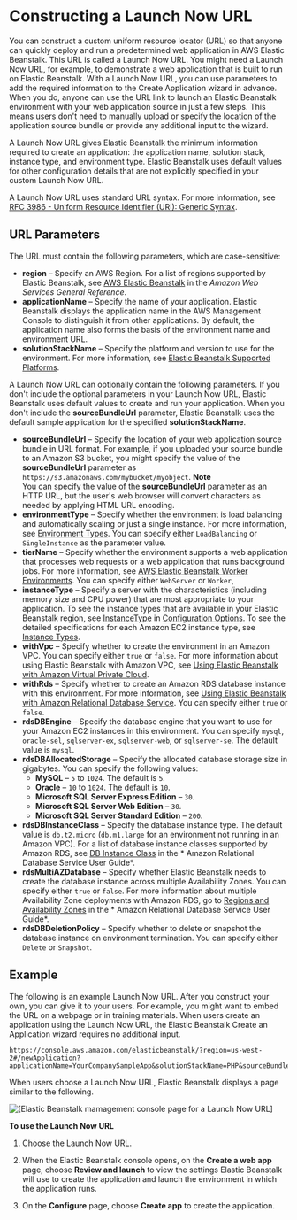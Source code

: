 # Constructing a Launch Now URL<a name="launch-now-url"></a>

You can construct a custom uniform resource locator \(URL\) so that anyone can quickly deploy and run a predetermined web application in AWS Elastic Beanstalk\. This URL is called a Launch Now URL\. You might need a Launch Now URL, for example, to demonstrate a web application that is built to run on Elastic Beanstalk\. With a Launch Now URL, you can use parameters to add the required information to the Create Application wizard in advance\. When you do, anyone can use the URL link to launch an Elastic Beanstalk environment with your web application source in just a few steps\. This means users don't need to manually upload or specify the location of the application source bundle or provide any additional input to the wizard\.

A Launch Now URL gives Elastic Beanstalk the minimum information required to create an application: the application name, solution stack, instance type, and environment type\. Elastic Beanstalk uses default values for other configuration details that are not explicitly specified in your custom Launch Now URL\.

A Launch Now URL uses standard URL syntax\. For more information, see [RFC 3986 \- Uniform Resource Identifier \(URI\): Generic Syntax](http://tools.ietf.org/html/rfc3986)\.

## URL Parameters<a name="using-features.deploy-existing-version.CON"></a>

The URL must contain the following parameters, which are case\-sensitive:
+ **region** – Specify an AWS Region\. For a list of regions supported by Elastic Beanstalk, see [AWS Elastic Beanstalk](http://docs.aws.amazon.com/general/latest/gr/rande.html#elasticbeanstalk_region) in the *Amazon Web Services General Reference*\.
+ **applicationName** – Specify the name of your application\. Elastic Beanstalk displays the application name in the AWS Management Console to distinguish it from other applications\. By default, the application name also forms the basis of the environment name and environment URL\.
+ **solutionStackName** – Specify the platform and version to use for the environment\. For more information, see [Elastic Beanstalk Supported Platforms](concepts.platforms.md)\.

A Launch Now URL can optionally contain the following parameters\. If you don't include the optional parameters in your Launch Now URL, Elastic Beanstalk uses default values to create and run your application\. When you don't include the **sourceBundleUrl** parameter, Elastic Beanstalk uses the default sample application for the specified **solutionStackName**\.
+ **sourceBundleUrl** – Specify the location of your web application source bundle in URL format\. For example, if you uploaded your source bundle to an Amazon S3 bucket, you might specify the value of the **sourceBundleUrl** parameter as `https://s3.amazonaws.com/mybucket/myobject`\.
**Note**  
You can specify the value of the **sourceBundleUrl** parameter as an HTTP URL, but the user's web browser will convert characters as needed by applying HTML URL encoding\.
+ **environmentType** – Specify whether the environment is load balancing and automatically scaling or just a single instance\. For more information, see [Environment Types](using-features-managing-env-types.md)\. You can specify either `LoadBalancing` or `SingleInstance` as the parameter value\.
+ **tierName** – Specify whether the environment supports a web application that processes web requests or a web application that runs background jobs\. For more information, see [AWS Elastic Beanstalk Worker Environments](using-features-managing-env-tiers.md)\. You can specify either `WebServer` or `Worker`,
+ **instanceType** – Specify a server with the characteristics \(including memory size and CPU power\) that are most appropriate to your application\. To see the instance types that are available in your Elastic Beanstalk region, see [InstanceType](command-options-general.md#option-instance-type) in [Configuration Options](command-options.md)\. To see the detailed specifications for each Amazon EC2 instance type, see [Instance Types](https://aws.amazon.com/ec2/instance-types/#instance-details)\.
+ **withVpc** – Specify whether to create the environment in an Amazon VPC\. You can specify either `true` or `false`\. For more information about using Elastic Beanstalk with Amazon VPC, see [Using Elastic Beanstalk with Amazon Virtual Private Cloud](vpc.md)\.
+ **withRds** – Specify whether to create an Amazon RDS database instance with this environment\. For more information, see [Using Elastic Beanstalk with Amazon Relational Database Service](AWSHowTo.RDS.md)\. You can specify either `true` or `false`\.
+ **rdsDBEngine** – Specify the database engine that you want to use for your Amazon EC2 instances in this environment\. You can specify `mysql`, `oracle-sel`, `sqlserver-ex`, `sqlserver-web`, or `sqlserver-se`\. The default value is `mysql`\.
+ **rdsDBAllocatedStorage** – Specify the allocated database storage size in gigabytes\. You can specify the following values:
  + **MySQL** – `5` to `1024`\. The default is `5`\.
  + **Oracle** – `10` to `1024`\. The default is `10`\.
  + **Microsoft SQL Server Express Edition** – `30`\.
  + **Microsoft SQL Server Web Edition** – `30`\.
  + **Microsoft SQL Server Standard Edition** – `200`\.
+ **rdsDBInstanceClass** – Specify the database instance type\. The default value is `db.t2.micro` \(`db.m1.large` for an environment not running in an Amazon VPC\)\. For a list of database instance classes supported by Amazon RDS, see [DB Instance Class](http://docs.aws.amazon.com/AmazonRDS/latest/UserGuide/Concepts.DBInstanceClass.html) in the * Amazon Relational Database Service User Guide*\.
+ **rdsMultiAZDatabase** – Specify whether Elastic Beanstalk needs to create the database instance across multiple Availability Zones\. You can specify either `true` or `false`\. For more information about multiple Availability Zone deployments with Amazon RDS, go to [Regions and Availability Zones](http://docs.aws.amazon.com/AmazonRDS/latest/UserGuide/Concepts.RegionsAndAvailabilityZones.html) in the * Amazon Relational Database Service User Guide*\.
+ **rdsDBDeletionPolicy** – Specify whether to delete or snapshot the database instance on environment termination\. You can specify either `Delete` or `Snapshot`\.

## Example<a name="w3ab1c19c35c31c11"></a>

The following is an example Launch Now URL\. After you construct your own, you can give it to your users\. For example, you might want to embed the URL on a webpage or in training materials\. When users create an application using the Launch Now URL, the Elastic Beanstalk Create an Application wizard requires no additional input\.

```
https://console.aws.amazon.com/elasticbeanstalk/?region=us-west-2#/newApplication?applicationName=YourCompanySampleApp&solutionStackName=PHP&sourceBundleUrl=http://s3.amazonaws.com/mybucket/myobject&environmentType=SingleInstance&tierName=WebServer&instanceType=m1.small&withVpc=true&withRds=true&rdsDBEngine=postgres&rdsDBAllocatedStorage=6&rdsDBInstanceClass=db.m1.small&rdsMultiAZDatabase=true&rdsDBDeletionPolicy=Snapshot
```

When users choose a Launch Now URL, Elastic Beanstalk displays a page similar to the following\.

![\[Elastic Beanstalk mamagement console page for a Launch Now URL\]](http://docs.aws.amazon.com/elasticbeanstalk/latest/dg/images/aeb-launch-now-page.png)

**To use the Launch Now URL**

1. Choose the Launch Now URL\.

1. When the Elastic Beanstalk console opens, on the **Create a web app** page, choose **Review and launch** to view the settings Elastic Beanstalk will use to create the application and launch the environment in which the application runs\.

1. On the **Configure** page, choose **Create app** to create the application\.